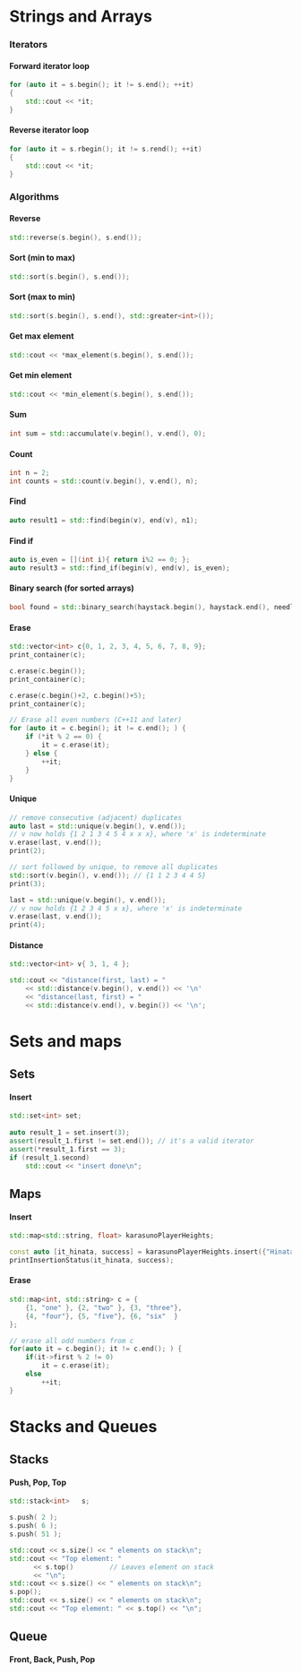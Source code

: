 # Strings and Arrays
### Iterators

#### Forward iterator loop
```c++
for (auto it = s.begin(); it != s.end(); ++it)
{
    std::cout << *it;
}
```
#### Reverse iterator loop
```c++
for (auto it = s.rbegin(); it != s.rend(); ++it)
{
    std::cout << *it;
}
```

### Algorithms
#### Reverse
```c++
std::reverse(s.begin(), s.end());
```
#### Sort (min to max)
```c++
std::sort(s.begin(), s.end());
```
#### Sort (max to min)
```c++
std::sort(s.begin(), s.end(), std::greater<int>());
```
#### Get max element
```c++
std::cout << *max_element(s.begin(), s.end());
```
#### Get min element
```c++
std::cout << *min_element(s.begin(), s.end());
```
#### Sum
```c++
int sum = std::accumulate(v.begin(), v.end(), 0);
```
#### Count
```c++
int n = 2;
int counts = std::count(v.begin(), v.end(), n);
```
#### Find
```c++
auto result1 = std::find(begin(v), end(v), n1);
```
#### Find if
```c++
auto is_even = [](int i){ return i%2 == 0; };
auto result3 = std::find_if(begin(v), end(v), is_even);
```
#### Binary search (for sorted arrays)
```c++
bool found = std::binary_search(haystack.begin(), haystack.end(), needle);
```
#### Erase
```c++
std::vector<int> c{0, 1, 2, 3, 4, 5, 6, 7, 8, 9};
print_container(c);

c.erase(c.begin());
print_container(c);

c.erase(c.begin()+2, c.begin()+5);
print_container(c);

// Erase all even numbers (C++11 and later)
for (auto it = c.begin(); it != c.end(); ) {
    if (*it % 2 == 0) {
        it = c.erase(it);
    } else {
        ++it;
    }
}
```
#### Unique
```c++
// remove consecutive (adjacent) duplicates
auto last = std::unique(v.begin(), v.end());
// v now holds {1 2 1 3 4 5 4 x x x}, where 'x' is indeterminate
v.erase(last, v.end());
print(2);

// sort followed by unique, to remove all duplicates
std::sort(v.begin(), v.end()); // {1 1 2 3 4 4 5}
print(3);

last = std::unique(v.begin(), v.end());
// v now holds {1 2 3 4 5 x x}, where 'x' is indeterminate
v.erase(last, v.end());
print(4);
```
#### Distance
```c++
std::vector<int> v{ 3, 1, 4 };

std::cout << "distance(first, last) = "
    << std::distance(v.begin(), v.end()) << '\n'
    << "distance(last, first) = "
    << std::distance(v.end(), v.begin()) << '\n';
```

# Sets and maps

## Sets

#### Insert
```c++
std::set<int> set;
 
auto result_1 = set.insert(3);
assert(result_1.first != set.end()); // it's a valid iterator
assert(*result_1.first == 3);
if (result_1.second)
    std::cout << "insert done\n";
```
## Maps

#### Insert
```c++
std::map<std::string, float> karasunoPlayerHeights;

const auto [it_hinata, success] = karasunoPlayerHeights.insert({"Hinata"s, 162.8});
printInsertionStatus(it_hinata, success);
```

#### Erase
```c++
std::map<int, std::string> c = {
    {1, "one" }, {2, "two" }, {3, "three"},
    {4, "four"}, {5, "five"}, {6, "six"  }
};

// erase all odd numbers from c
for(auto it = c.begin(); it != c.end(); ) {
    if(it->first % 2 != 0)
        it = c.erase(it);
    else
        ++it;
}
```
# Stacks and Queues

## Stacks

#### Push, Pop, Top
```c++
std::stack<int>   s;

s.push( 2 );
s.push( 6 );
s.push( 51 );

std::cout << s.size() << " elements on stack\n";
std::cout << "Top element: "
      << s.top()         // Leaves element on stack
      << "\n";
std::cout << s.size() << " elements on stack\n";
s.pop();
std::cout << s.size() << " elements on stack\n";
std::cout << "Top element: " << s.top() << "\n";
```

## Queue

#### Front, Back, Push, Pop

